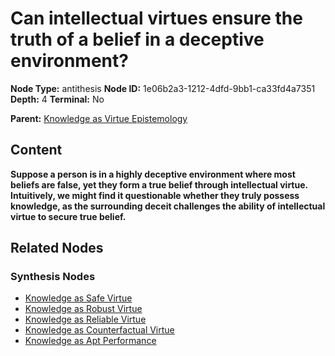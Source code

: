 # Can intellectual virtues ensure the truth of a belief in a deceptive environment?

**Node Type:** antithesis
**Node ID:** 1e06b2a3-1212-4dfd-9bb1-ca33fd4a7351
**Depth:** 4
**Terminal:** No

**Parent:** [Knowledge as Virtue Epistemology](knowledge-as-virtue-epistemology-synthesis-e70609b7-df08-451f-b0c0-43ed6d6ae6d0.md)

## Content

**Suppose a person is in a highly deceptive environment where most beliefs are false, yet they form a true belief through intellectual virtue. Intuitively, we might find it questionable whether they truly possess knowledge, as the surrounding deceit challenges the ability of intellectual virtue to secure true belief.**

## Related Nodes

### Synthesis Nodes

- [Knowledge as Safe Virtue](knowledge-as-safe-virtue-synthesis-a9b8aa77-fd30-427d-80ce-865a8a094557.md)
- [Knowledge as Robust Virtue](knowledge-as-robust-virtue-synthesis-e34b0ae4-8508-4f7f-8d53-622295377a36.md)
- [Knowledge as Reliable Virtue](knowledge-as-reliable-virtue-synthesis-385c8194-23b5-4f97-8601-2f8212d9349c.md)
- [Knowledge as Counterfactual Virtue](knowledge-as-counterfactual-virtue-synthesis-2700bbfc-3d7a-4aee-971f-9ac0015048e0.md)
- [Knowledge as Apt Performance](knowledge-as-apt-performance-synthesis-8b4747c7-1f6d-4fd9-af19-6f9ea53cc1c7.md)

